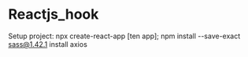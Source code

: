 # Reactjs_hook
Setup project:
npx create-react-app [ten app];
npm install --save-exact sass@1.42.1
install axios